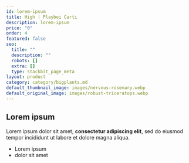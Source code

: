 ```yaml
---
id: lorem-ipsum
title: High | Playboi Carti
description: lorem-ipsum
price: "0"
order: 4
featured: false
seo:
  title: ""
  description: ""
  robots: []
  extra: []
  type: stackbit_page_meta
layout: product
category: category/bigplants.md
default_thumbnail_image: images/nervous-rosemary.webp
default_original_image: images/robust-triceratops.webp
---
```


## Lorem ipsum

Lorem ipsum dolor sit amet, **consectetur adipiscing elit**, sed do eiusmod tempor incididunt ut labore et dolore magna aliqua.

- Lorem ipsum
- dolor sit amet
